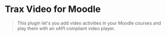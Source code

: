 # Trax Video for Moodle

> This plugin let's you add video activities in your Moodle courses 
and play them with an xAPI compliant video player.



